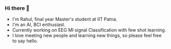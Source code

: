 ### Hi there 👋

* I'm Rahul, final year Master's student at IIT Patna.    
* I'm an AI, BCI enthusiast.  
* Currently working on EEG MI signal Classification with few shot learning.   
* I love meeting new people and learning new things, so please feel free to say hello.  

<!--
**RahulnKumar/RahulnKumar** is a ✨ _special_ ✨ repository because its `README.md` (this file) appears on your GitHub profile.

Here are some ideas to get you started:

- 🔭 I’m currently working on ...
- 🌱 I’m currently learning ...
- 👯 I’m looking to collaborate on ...
- 🤔 I’m looking for help with ...
- 💬 Ask me about ...
- 📫 How to reach me: ...
- 😄 Pronouns: ...
- ⚡ Fun fact: ...
-->
